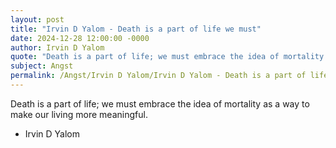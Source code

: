 ```yaml
---
layout: post
title: "Irvin D Yalom - Death is a part of life we must"
date: 2024-12-28 12:00:00 -0000
author: Irvin D Yalom
quote: "Death is a part of life; we must embrace the idea of mortality as a way to make our living more meaningful."
subject: Angst
permalink: /Angst/Irvin D Yalom/Irvin D Yalom - Death is a part of life we must
---
```


Death is a part of life; we must embrace the idea of mortality as a way to make our living more meaningful.

- Irvin D Yalom
